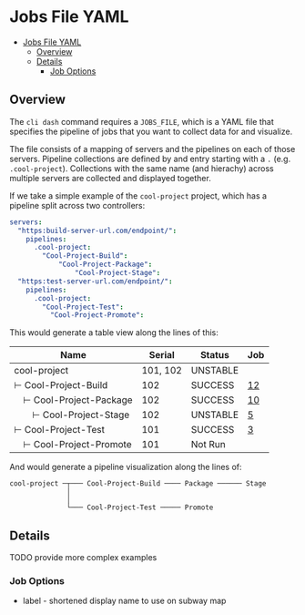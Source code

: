 # Jobs File YAML

<!-- TOC -->
* [Jobs File YAML](#jobs-file-yaml)
  * [Overview](#overview)
  * [Details](#details)
    * [Job Options](#job-options)
<!-- TOC -->

## Overview
The `cli dash` command requires a `JOBS_FILE`, which is a YAML file that specifies the pipeline of jobs that you want
to collect data for and visualize.

The file consists of a mapping of servers and the pipelines on each of those servers.  Pipeline collections are defined
by and entry starting with a `.` (e.g. `.cool-project`). Collections with the same name (and hierachy) across multiple
servers are collected and displayed together.

If we take a simple example of the `cool-project` project, which has a pipeline split across two controllers:
```yaml
servers:
  "https:build-server-url.com/endpoint/":
    pipelines:
      .cool-project:
        "Cool-Project-Build":
            "Cool-Project-Package":
                "Cool-Project-Stage":
  "https:test-server-url.com/endpoint/":
    pipelines:
      .cool-project:
        "Cool-Project-Test":
          "Cool-Project-Promote":
```

This would generate a table view along the lines of this:

| Name                    | Serial   | Status   | Job    |
|-------------------------|----------|----------|--------|
| cool-project            | 101, 102 | UNSTABLE |        |
| ⊢ Cool-Project-Build    | 102      | SUCCESS  | [12]() |
|  ⊢ Cool-Project-Package | 102      | SUCCESS  | [10]() |
|   ⊢ Cool-Project-Stage  | 102      | UNSTABLE | [5]()  |
| ⊢ Cool-Project-Test     | 101      | SUCCESS  | [3]()  |
|  ⊢ Cool-Project-Promote | 101      | Not Run  |        |

And would generate a pipeline visualization along the lines of:

```text
cool-project ─┬─── Cool-Project-Build ──── Package ────── Stage
              │
              │
              └─── Cool-Project-Test ───── Promote
```

## Details
TODO provide more complex examples
### Job Options
* label - shortened display name to use on subway map